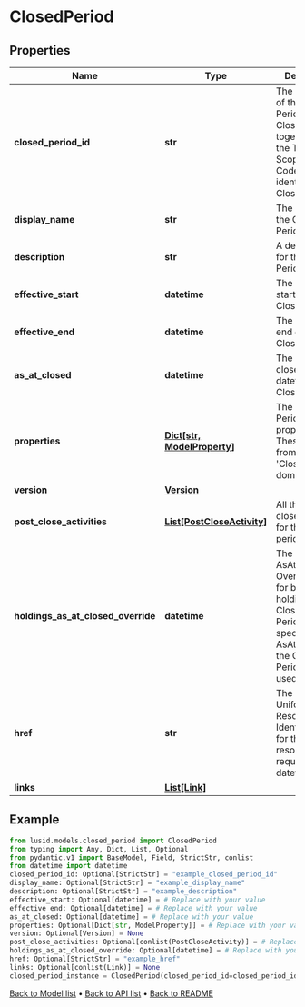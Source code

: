 # ClosedPeriod

## Properties
Name | Type | Description | Notes
------------ | ------------- | ------------- | -------------
**closed_period_id** | **str** | The unique Id of the Closed Period. The ClosedPeriodId, together with the Timeline Scope and Code, uniquely identifies a Closed Period | [optional] 
**display_name** | **str** | The name of the Closed Period. | [optional] 
**description** | **str** | A description for the Closed Period. | [optional] 
**effective_start** | **datetime** | The effective start of the Closed Period | [optional] 
**effective_end** | **datetime** | The effective end of the Closed Period | [optional] 
**as_at_closed** | **datetime** | The asAt closed datetime for the Closed Period | [optional] 
**properties** | [**Dict[str, ModelProperty]**](ModelProperty.md) | The Closed Periods properties. These will be from the &#39;ClosedPeriod&#39; domain. | [optional] 
**version** | [**Version**](Version.md) |  | [optional] 
**post_close_activities** | [**List[PostCloseActivity]**](PostCloseActivity.md) | All the post close activities for the closed period. | [optional] 
**holdings_as_at_closed_override** | **datetime** | The optional AsAtClosed Override to use for building holdings in the Closed Period.If not specified, the AsAtClosed on the Closed Period will be used. | [optional] 
**href** | **str** | The specific Uniform Resource Identifier (URI) for this resource at the requested asAt datetime. | [optional] 
**links** | [**List[Link]**](Link.md) |  | [optional] 
## Example

```python
from lusid.models.closed_period import ClosedPeriod
from typing import Any, Dict, List, Optional
from pydantic.v1 import BaseModel, Field, StrictStr, conlist
from datetime import datetime
closed_period_id: Optional[StrictStr] = "example_closed_period_id"
display_name: Optional[StrictStr] = "example_display_name"
description: Optional[StrictStr] = "example_description"
effective_start: Optional[datetime] = # Replace with your value
effective_end: Optional[datetime] = # Replace with your value
as_at_closed: Optional[datetime] = # Replace with your value
properties: Optional[Dict[str, ModelProperty]] = # Replace with your value
version: Optional[Version] = None
post_close_activities: Optional[conlist(PostCloseActivity)] = # Replace with your value
holdings_as_at_closed_override: Optional[datetime] = # Replace with your value
href: Optional[StrictStr] = "example_href"
links: Optional[conlist(Link)] = None
closed_period_instance = ClosedPeriod(closed_period_id=closed_period_id, display_name=display_name, description=description, effective_start=effective_start, effective_end=effective_end, as_at_closed=as_at_closed, properties=properties, version=version, post_close_activities=post_close_activities, holdings_as_at_closed_override=holdings_as_at_closed_override, href=href, links=links)

```

[Back to Model list](../README.md#documentation-for-models) &#8226; [Back to API list](../README.md#documentation-for-api-endpoints) &#8226; [Back to README](../README.md)

